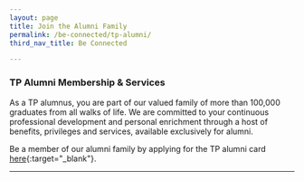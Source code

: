 ```yaml
---
layout: page
title: Join the Alumni Family
permalink: /be-connected/tp-alumni/
third_nav_title: Be Connected

---
```


### TP Alumni Membership & Services

As a TP alumnus, you are part of our valued family of more than 100,000 graduates from all walks of life. We are committed to your continuous professional development and personal enrichment through a host of benefits, privileges and services, available exclusively for alumni.

Be a member of our alumni family by applying for the TP alumni card [here](https://form.gov.sg/#!/5d89d16e0c67f000120cfdf2){:target="_blank"}.

---
